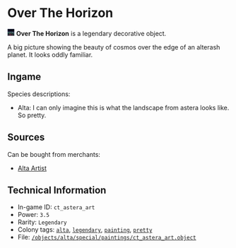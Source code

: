 # Over The Horizon

<img src="https://raw.githubusercontent.com/Ceterai/Enternia/main/objects/alta/special/paintings/ct_astera_art.png" alt="Over The Horizon icon" loading="lazy" height=16px width="auto" /> **Over The Horizon** is a legendary decorative object.

A big picture showing the beauty of cosmos over the edge of an alterash planet. It looks oddly familiar.

## Ingame

Species descriptions:

- Alta: I can only imagine this is what the landscape from astera looks like. So pretty.

## Sources

Can be bought from merchants:

- [Alta Artist](https://ceterai.github.io/MyEnternia/Wiki/AltaArtist)

## Technical Information

- In-game ID: `ct_astera_art`
- Power: `3.5`
- Rarity: `Legendary`
- Colony tags: [`alta`](https://ceterai.github.io/MyEnternia/Wiki/Tags/Alta), [`legendary`](https://ceterai.github.io/MyEnternia/Wiki/Tags/Legendary), [`painting`](https://ceterai.github.io/MyEnternia/Wiki/Tags/Painting), [`pretty`](https://ceterai.github.io/MyEnternia/Wiki/Tags/Pretty)
- File: [`/objects/alta/special/paintings/ct_astera_art.object`](https://github.com/Ceterai/Enternia/blob/main/objects/alta/special/paintings/ct_astera_art.object)
